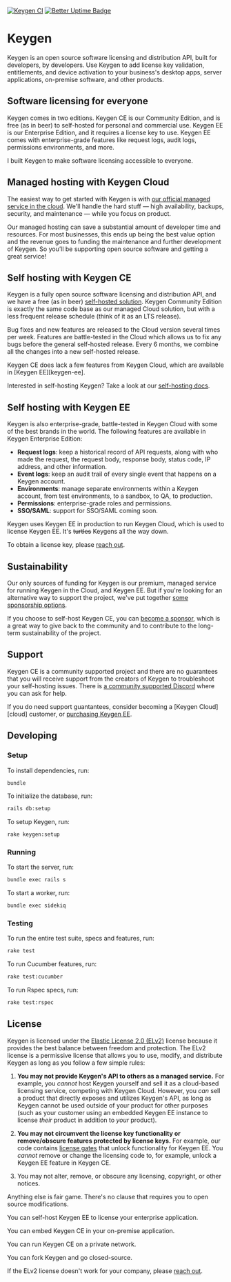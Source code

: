 [![Keygen CI](https://github.com/keygen-sh/keygen-api/actions/workflows/test.yml/badge.svg)](https://github.com/keygen-sh/keygen-api/actions)
[![Better Uptime Badge](https://betteruptime.com/status-badges/v1/monitor/95ne.svg)](https://betteruptime.com/?utm_source=status_badge)

# Keygen

Keygen is an open source software licensing and distribution API, built
for developers, by developers. Use Keygen to add license key validation,
entitlements, and device activation to your business's desktop apps,
server applications, on-premise software, and other products.

## Software licensing for everyone

Keygen comes in two editions. Keygen CE is our Community Edition, and is
free (as in beer) to self-hosted for personal and commercial use. Keygen
EE is our Enterprise Edition, and it requires a license key to use.
Keygen EE comes with enterprise-grade features like request logs,
audit logs, permissions environments, and more.

I built Keygen to make software licensing accessible to everyone.

## Managed hosting with Keygen Cloud

The easiest way to get started with Keygen is with [our official managed
service in the cloud][keygen-cloud]. We'll handle the hard stuff — high
availability, backups, security, and maintenance — while you focus on
product.

Our managed hosting can save a substantial amount of developer time and
resources. For most businesses, this ends up being the best value
option and the revenue goes to funding the maintenance and further
development of Keygen. So you’ll be supporting open source software
and getting a great service!

## Self hosting with Keygen CE

Keygen is a fully open source software licensing and distribution API, and
we have a free (as in beer) [self-hosted solution][self-hosting]. Keygen Community
Edition is exactly the same code base as our managed Cloud solution, but with
a less frequent release schedule (think of it as an LTS release).

Bug fixes and new features are released to the Cloud version several times
per week. Features are battle-tested in the Cloud which allows us to fix
any bugs before the general self-hosted release. Every 6 months, we
combine all the changes into a new self-hosted release.

Keygen CE does lack a few features from Keygen Cloud, which are available
in [Keygen EE][keygen-ee].

Interested in self-hosting Keygen? Take a look at our [self-hosting docs][self-hosting].

## Self hosting with Keygen EE

Keygen is also enterprise-grade, battle-tested in Keygen Cloud with some of
the best brands in the world. The following features are available in
Keygen Enterprise Edition:

- **Request logs**: keep a historical record of API requests, along with who
  made the request, the request body, response body, status code, IP address,
  and other information.
- **Event logs**: keep an audit trail of every single event that happens on a
  Keygen account.
- **Environments**: manage separate environments within a Keygen account, from
  test environments, to a sandbox, to QA, to production.
- **Permissions**: enterprise-grade roles and permissions.
- **SSO/SAML**: support for SSO/SAML coming soon.

Keygen uses Keygen EE in production to run Keygen Cloud, which is used to
license Keygen EE. It's ~~turtles~~ Keygens all the way down.

To obtain a license key, please [reach out][sales].

## Sustainability

Our only sources of funding for Keygen is our premium, managed service for
running Keygen in the Cloud, and Keygen EE. But if you're looking for an
alternative way to support the project, we've put together [some
sponsorship options][sponsor].

If you choose to self-host Keygen CE, you can [become a sponsor][sponsor],
which is a great way to give back to the community and to contribute
to the long-term sustainability of the project.

## Support

Keygen CE is a community supported project and there are no guarantees that
you will receive support from the creators of Keygen to troubleshoot your
self-hosting issues. There is [a community supported Discord][discord]
where you can ask for help.

If you do need support guantantees, consider becoming a [Keygen Cloud][cloud]
customer, or [purchasing Keygen EE][sales].

## Developing

### Setup

To install dependencies, run:

```bash
bundle
```

To initialize the database, run:

```bash
rails db:setup
```

To setup Keygen, run:

```bash
rake keygen:setup
```

### Running

To start the server, run:

```bash
bundle exec rails s
```

To start a worker, run:

```bash
bundle exec sidekiq
```

### Testing

To run the entire test suite, specs and features, run:

```bash
rake test
```

To run Cucumber features, run:

```bash
rake test:cucumber
```

To run Rspec specs, run:

```bash
rake test:rspec
```

## License

Keygen is licensed under the [Elastic License 2.0 (ELv2)](https://github.com/keygen-sh/keygen-api/blob/master/LICENSE.md) license because it provides the best balance between freedom and protection. The ELv2 license is a permissive license that allows you to use, modify, and distribute Keygen as long as you follow a few simple rules:

1. **You may not provide Keygen's API to others as a managed service.** For example, you _cannot_ host Keygen yourself and sell it as a cloud-based licensing service, competing with Keygen Cloud. However, you _can_ sell a product that directly exposes and utilizes Keygen's API, as long as Keygen cannot be used outside of your product for other purposes (such as your customer using an embedded Keygen EE instance to license _their_ product in addition to _your_ product).

1. **You may not circumvent the license key functionality or remove/obscure features protected by license keys.** For example, our code contains [license gates](https://github.com/keygen-sh/keygen-api/blob/ddbeed71543627fc15d37342c937e8bb4ef97157/app/models/environment.rb#L2) that unlock functionality for Keygen EE. You _cannot_ remove or change the licensing code to, for example, unlock a Keygen EE feature in Keygen CE.

1. You may not alter, remove, or obscure any licensing, copyright, or other notices.

Anything else is fair game. There's no clause that requires you to open source modifications.

You can self-host Keygen EE to license your enterprise application.

You can embed Keygen CE in your on-premise application.

You can run Keygen CE on a private network.

You can fork Keygen and go closed-source.

If the ELv2 license doesn't work for your company, please [reach out][sales].

[keygen-cloud]: https://keygen.sh
[self-hosting]: https://keygen.sh/docs/self-hosting/
[sponsor]: https://github.com/sponsors/ezekg
[support]: mailto:support@keygen.sh
[discord]: https://discord.gg/yednR566
[contribute]: https://keygen.sh/contrib/
[license]: https://keygen.sh/license/
[sales]: mailto:sales@keygen.sh
